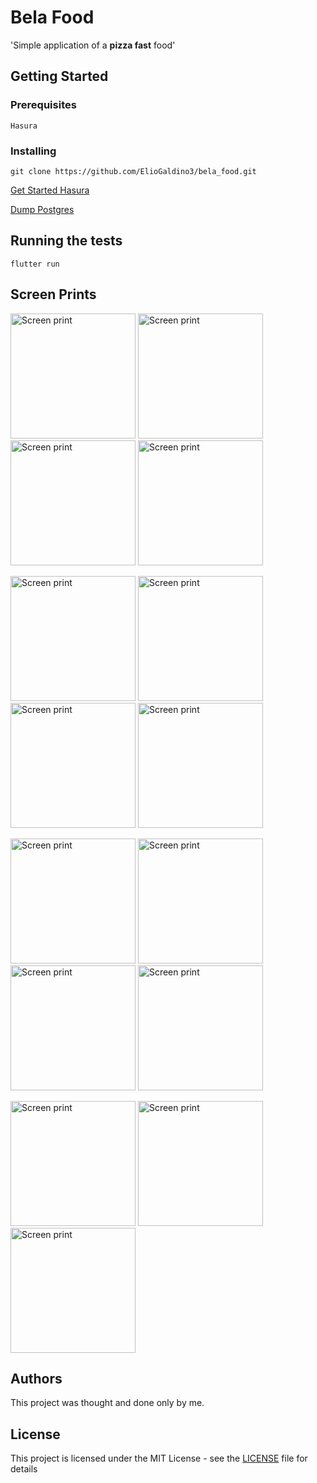 
# Bela Food

&#x27;Simple application of a **pizza fast** food&#x27;

## Getting Started

### Prerequisites
```
Hasura
```
### Installing
```
git clone https://github.com/ElioGaldino3/bela_food.git
```


[Get Started Hasura](https://docs.hasura.io/1.0/graphql/manual/getting-started/index.html)

[Dump Postgres](https://raw.githubusercontent.com/ElioGaldino3/bela_food/master/dump_postgres.sql)

## Running the tests

```
flutter run
```
## Screen Prints

<p float="left">
<img src="https://i.ibb.co/WBntV4z/Capture-2020-02-27-04-44-16.png" alt="Screen print" width="200">
<img src="https://i.ibb.co/d2T8yyv/Capture-2020-02-27-04-44-31.png" alt="Screen print" width="200">
<img src="https://i.ibb.co/1mPKbVj/Capture-2020-02-27-04-44-44.png" alt="Screen print" width="200">
<img src="https://i.ibb.co/x1qYR1C/Capture-2020-02-27-04-44-53.png" alt="Screen print" width="200">
</p>
<p float="left">
<img src="https://i.ibb.co/0MX3F7T/Capture-2020-02-27-04-45-05.png" alt="Screen print" width="200">
<img src="https://i.ibb.co/QddS5RM/Capture-2020-02-27-04-45-17.png" alt="Screen print" width="200">
<img src="https://i.ibb.co/hdsKVLR/Capture-2020-02-27-04-45-30.png" alt="Screen print" width="200">
<img src="https://i.ibb.co/mNRySsM/Capture-2020-02-27-04-46-05.png" alt="Screen print" width="200">
</p>
<p float="left">
<img src="https://i.ibb.co/3NHKz2C/Capture-2020-02-27-04-46-24.png" alt="Screen print" width="200">
<img src="https://i.ibb.co/x25bBmw/Capture-2020-02-27-04-46-32.png" alt="Screen print" width="200">
<img src="https://i.ibb.co/fG6xjBy/Capture-2020-02-27-04-46-43.png" alt="Screen print" width="200">
<img src="https://i.ibb.co/7jPd9Tb/Capture-2020-02-27-04-46-53.png" alt="Screen print" width="200">
</p>
<p float="left">
<img src="https://i.ibb.co/rsMLpNG/Capture-2020-02-27-04-47-05.png" alt="Screen print" width="200">
<img src="https://i.ibb.co/Jxq5m6R/Capture-2020-02-27-04-47-19.png" alt="Screen print" width="200">
<img src="https://i.ibb.co/mt1VB41/Capture-2020-02-27-04-47-14.png" alt="Screen print" width="200">
</p>

## Authors

This project was thought and done only by me.

## License

This project is licensed under the MIT License - see the [LICENSE](LICENSE) file for details
